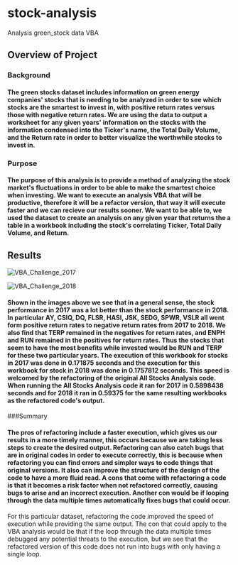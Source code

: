 # stock-analysis
Analysis green_stock data VBA
## Overview of Project

### Background
#### The green stocks dataset includes information on green energy companies' stocks that is needing to be analyzed in order to see which stocks are the smartest to invest in, with positive return rates versus those with negative return rates. We are using the data to output a worksheet for any given years' information on the stocks with the information condensed into the Ticker's name, the Total Daily Volume, and the Return rate in order to better visualize the worthwhile stocks to invest in. 

### Purpose
#### The purpose of this analysis is to provide a method of analyzing the stock market's fluctuations in order to be able to make the smartest choice when investing. We want to execute an analysis VBA that will be productive, therefore it will be a refactor version, that way it will execute faster and we can recieve our results sooner.  We want to be able to, we used the dataset to create an analysis on any given year that returns the a table in a workbook including the stock's correlating Ticker, Total Daily Volume, and Return. 

## Results
![VBA_Challenge_2017](Resources/VBA_Challenge_2017.png)

![VBA_Challenge_2018](Resources/VBA_Challenge_2018.png)

#### Shown in the images above we see that in a general sense, the stock performance in 2017 was a lot better than the stock performance in 2018. In particular AY, CSIQ, DQ, FLSR, HASI, JSK, SEDG, SPWR, VSLR all went form positive return rates to negative return rates from 2017 to 2018. We also find that TERP remained in the negatives for return rates, and ENPH and RUN remained in the positives for return rates. Thus the stocks that seem to have the most benefits while invested would be RUN and TERP for these two particular years. The execution of this workbook for stocks in 2017 was done in 0.171875 seconds and the execution for this workbook for stock in 2018 was done in 0.1757812 seconds. This speed is welcomed by the refactoring of the original All Stocks Analysis code. When running the All Stocks Analysis code it ran for 2017 in 0.5898438 seconds and for 2018 it ran in 0.59375 for the same resulting workbooks as the refactored code's output. 

###Summary
#### The pros of refactoring include a faster execution, which gives us our results in a more timely manner, this occurs because we are taking less steps to create the desired output. Refactoring can also catch bugs that are in original codes in order to execute correctly, this is because when refactoring you can find errors and simpler ways to code things that original versions. It also can improve the structure of the design of the code to have a more fluid read. A cons that come with refactoring a code is that it becomes a risk factor when not refactored correctly, causing bugs to arise and an incorrect execution.  Another con would be if looping through the data multiple times automatically fixes bugs that could occur. 
For this particular dataset, refactoring the code improved the speed of execution while providing the same output. The con that could apply to the VBA analysis would be that if the loop through the data multiple times debugged any potential threats to the execution, but we see that the refactored version of this code does not run into bugs with only having a single loop.  
